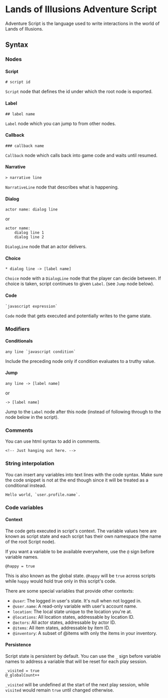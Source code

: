 # Lands of Illusions Adventure Script

Adventure Script is the language used to write interactions in the world of Lands of Illusions.

## Syntax
  
### Nodes

#### Script

    # script id

`Script` node that defines the id under which the root node is exported.

#### Label

    ## label name

`Label` node which you can jump to from other nodes.

#### Callback
    
    ### callback name

`Callback` node which calls back into game code and waits until resumed.

#### Narrative

    > narrative line

`NarrativeLine` node that describes what is happening.

#### Dialog

    actor name: dialog line

or

    actor name:
        dialog line 1
        dialog line 2

`DialogLine` node that an actor delivers.

#### Choice

    * dialog line -> [label name]

`Choice` node with a `DialogLine` node that the player can decide between. 
If choice is taken, script continues to given `Label`. (see `Jump` node below).

#### Code

    `javascript expression`

`Code` node that gets executed and potentially writes to the game state.

### Modifiers

#### Conditionals

    any line `javascript condition`

Include the preceding node only if condition evaluates to a truthy value.

#### Jump

    any line -> [label name]

or

    -> [label name]

Jump to the `Label` node after this node (instead of following through 
to the node below in the script).

### Comments

You can use html syntax to add in comments.

    <!-- Just hanging out here. -->

### String interpolation

You can insert any variables into text lines with the code syntax. Make sure
the code snippet is not at the end though since it will be treated as a conditional instead.

    Hello world, `user.profile.name`.

### Code variables

#### Context

The code gets executed in script's context. The variable values here are 
known as script state and each script has their own namespace (the name
of the root Script node).

If you want a variable to be available everywhere,
use the `@` sign before variable names.

    @happy = true

This is also known as the global state. `@happy` will be `true` across
scripts while `happy` would hold true only in this script's code.

There are some special variables that provide other contexts:

* `@user`: The logged in user's state. It's null when not logged in.
* `@user.name`: A read-only variable with user's account name.
* `location`: The local state unique to the location you're at.
* `@locations`: All location states, addressable by location ID.
* `@actors`: All actor states, addressable by actor ID.
* `@items`: All item states, addressable by item ID.
* `@inventory`: A subset of @items with only the items in your inventory.

#### Persistence

Script state is persistent by default. You can use the `_` sign before
variable names to address a variable that will be reset for each play session.

    _visited = true
    @_globalCount++ 

`_visited` will be undefined at the start of the next play session, while
`visited` would remain `true` until changed otherwise.
